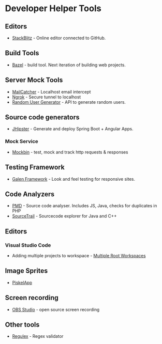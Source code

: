 # Developer Helper Tools

## Editors
* [StackBlitz](https://stackblitz.com/docs) - Online editor connected to GitHub.  

## Build Tools
* [Bazel](https://bazel.build/) - build tool. Next iteration of building web projects.

## Server Mock Tools
* [MailCatcher](https://mailcatcher.me/) - Localhost email intercept
* [Ngrok](https://ngrok.com/) - Secure tunnel to localhost
* [Random User Generator](https://randomuser.me/) - API to generate random users.
## Source code generators
* [JHipster](http://www.jhipster.tech/) - Generate and deploy Spring Boot + Angular Apps.

### Mock Service
* [Mockbin](http://mockbin.com/) - test, mock and track http requests & responses

## Testing Framework
* [Galen Framework](http://galenframework.com/) - Look and feel testing for responsive sites.
## Code Analyzers
* [PMD](https://pmd.github.io/) - Source code analyser. Includes JS, Java, checks for duplicates in PHP
* [SourceTrail](https://www.sourcetrail.com/) - Sourcecode explorer for Java and C++

## Editors
### Visual Studio Code
* Adding multiple projects to workspace - [Multiple Root Workspaces](https://code.visualstudio.com/docs/editor/multi-root-workspaces)

## Image Sprites
* [PiskelApp](https://www.piskelapp.com/)

## Screen recording
* [OBS Studio](https://obsproject.com/) - open source screen recording
## Other tools
* [Regulex](https://jex.im/regulex) - Regex validator